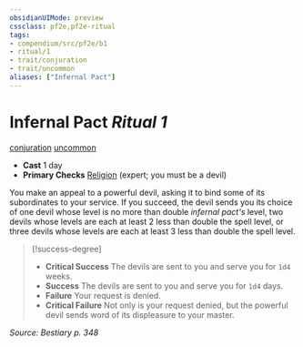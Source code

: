 ```yaml
---
obsidianUIMode: preview
cssclass: pf2e,pf2e-ritual
tags:
- compendium/src/pf2e/b1
- ritual/1
- trait/conjuration
- trait/uncommon
aliases: ["Infernal Pact"]
---
```

# Infernal Pact *Ritual 1*  
[conjuration](/rules/traits/conjuration.md)  [uncommon](/rules/traits/uncommon.md)  

- **Cast** 1 day
- **Primary Checks** [Religion](/compendium/skills.md#Religion) (expert; you must be a devil)

You make an appeal to a powerful devil, asking it to bind some of its subordinates to your service. If you succeed, the devil sends you its choice of one devil whose level is no more than double _infernal pact's_ level, two devils whose levels are each at least 2 less than double the spell level, or three devils whose levels are each at least 3 less than double the spell level.

> [!success-degree] 
> - **Critical Success** The devils are sent to you and serve you for `1d4` weeks.
> - **Success** The devils are sent to you and serve you for `1d4` days.
> - **Failure** Your request is denied.
> - **Critical Failure** Not only is your request denied, but the powerful devil sends word of its displeasure to your master.

*Source: Bestiary p. 348*